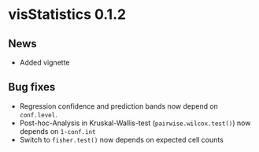 # visStatistics 0.1.2

## News

-   Added vignette

## Bug fixes

-   Regression confidence and prediction bands now depend on `conf.level`.
-   Post-hoc-Analysis in Kruskal-Wallis-test (`pairwise.wilcox.test()`) now depends on `1-conf.int`
-    Switch to `fisher.test()` now depends on expected cell counts
